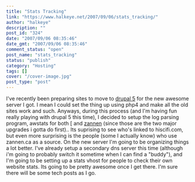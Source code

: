 ```yaml
---
title: "Stats Tracking"
link: "https://www.halkeye.net/2007/09/06/stats_tracking/"
author: "halkeye"
description: ""
post_id: "324"
date: "2007/09/06 08:35:46"
date_gmt: "2007/09/06 08:35:46"
comment_status: "open"
post_name: "stats_tracking"
status: "publish"
category: "Hosting"
tags: []
cover: "/cover-image.jpg"
post_type: "post"
---
```


I've recently been preparing sites to move to [drupal 5](http://www.drupal.org) for the new awesome server I got. I mean I could set the thing up using php4 and make all the old sites work and such. Anyways, during this process (and I'm having fun really playing with drupal 5 this time), I decided to setup the log parsing program, awstats for both [ and [zannen](http://www.zannen.ca) (since those are the two major upgrades i gotta do first).. Its suprising to see who's linked to hiscifi.com, but even more surprising is the people (some I actually know) who use zannen.ca as a source. On the new server I'm going to be organizing things a lot better. I've already setup a secondary dns server this time (although i'm going to probably switch it sometime when I can find a "buddy"), and I'm going to be setting up a stats vhost for people to check their own website stats. Its going to be pretty awesome once I get there. I'm sure there will be some tech posts as I go.